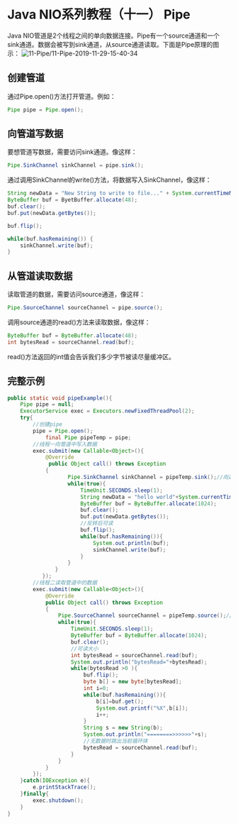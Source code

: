 # Java NIO系列教程（十一） Pipe

Java NIO管道是2个线程之间的单向数据连接。Pipe有一个source通道和一个sink通道。数据会被写到sink通道，从source通道读取。下面是Pipe原理的图示：
![11-Pipe/11-Pipe-2019-11-29-15-40-34](https://tracking56.oss-cn-beijing.aliyuncs.com/images/11-Pipe/11-Pipe-2019-11-29-15-40-34)

## 创建管道

通过Pipe.open()方法打开管道。例如：

```java {.line-numbers}
Pipe pipe = Pipe.open();
```

## 向管道写数据

要想管道写数据，需要访问sink通道。像这样：

```java {.line-numbers}
Pipe.SinkChannel sinkChannel = pipe.sink();
```

通过调用SinkChannel的write()方法，将数据写入SinkChannel，像这样：

```java {.line-numbers}
String newData = "New String to write to file..." + System.currentTimeMillis();
ByteBuffer buf = ByetBuffer.allocate(48);
buf.clear();
buf.put(newData.getBytes());

buf.flip();

while(buf.hasRemaining()) {
    sinkChannel.write(buf);
}
```

## 从管道读取数据

读取管道的数据，需要访问source通道，像这样：

```java {.line-numbers}
Pipe.SourceChannel sourceChannel = pipe.source();
```
调用source通道的read()方法来读取数据，像这样：

```java {.line-numbers}
ByteBuffer buf = ByteBuffer.allocate(48);
int bytesRead = sourceChannel.read(buf);
```

read()方法返回的int值会告诉我们多少字节被读尽量缓冲区。

## 完整示例

```java {.line-numbers}
public static void pipeExample(){
    Pipe pipe = null;
    ExecutorService exec = Executors.newFixedThreadPool(2);
    try{
        //创建pipe
        pipe = Pipe.open();
            final Pipe pipeTemp = pipe;
        //线程一向管道中写入数据
        exec.submit(new Callable<Object>(){
            @Override
             public Object call() throws Exception
            {
                   Pipe.SinkChannel sinkChannel = pipeTemp.sink();//向通道中写数据
                   while(true){
                       TimeUnit.SECONDS.sleep(1);
                       String newData = "hello world"+System.currentTimeMillis();
                       ByteBuffer buf = ByteBuffer.allocate(1024);
                       buf.clear();
                       buf.put(newData.getBytes());
                       //反转后可读
                       buf.flip();
                       while(buf.hasRemaining()){
                           System.out.println(buf);
                           sinkChannel.write(buf);
                       }
                   }
               }
           });
        //线程二读取管道中的数据
        exec.submit(new Callable<Object>(){
            @Override
            public Object call() throws Exception
            {
                Pipe.SourceChannel sourceChannel = pipeTemp.source();//向通道中读数据
                while(true){
                    TimeUnit.SECONDS.sleep(1);
                    ByteBuffer buf = ByteBuffer.allocate(1024);
                    buf.clear();
                    //可读大小
                    int bytesRead = sourceChannel.read(buf);
                    System.out.println("bytesRead="+bytesRead);
                    while(bytesRead >0 ){
                        buf.flip();
                        byte b[] = new byte[bytesRead];
                        int i=0;
                        while(buf.hasRemaining()){
                            b[i]=buf.get();
                            System.out.printf("%X",b[i]);
                            i++;
                        }
                        String s = new String(b);
                        System.out.println("========>>>>>>"+s);
                        //无数据时跳出当前循环体
                        bytesRead = sourceChannel.read(buf);
                    }
                }
            }
        });
    }catch(IOException e){
        e.printStackTrace();
    }finally{
        exec.shutdown();
    }
}
```